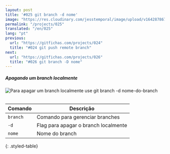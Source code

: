 ```yaml
---
layout: post
title: '#025 git branch -d nome'
image: "https://res.cloudinary.com/jesstemporal/image/upload/v1642878675/gitfichas/pt/025/thumbnail_p9d7fi.jpg"
permalink: "/projects/025"
translated: "/en/025"
lang: "pt"
previous:
  url: "https://gitfichas.com/projects/024"
  title: "#024 git push remote branch"
next:
  url: "https://gitfichas.com/projects/026"
  title: "#026 git branch -D nome"
---
```

##### Apagando um branch localmente

<img alt="Para apagar um branch localmente use git branch -d nome-do-branch" src="https://res.cloudinary.com/jesstemporal/image/upload/v1642878674/gitfichas/pt/025/full_hbyi4k.jpg"><br><br>

| Comando | Descrição |
|---------|-------------|
| `branch` | Comando para gerenciar branches |
| `-d` | Flag para apagar o branch localmente |
| `nome` | Nome do branch |
{: .styled-table}
